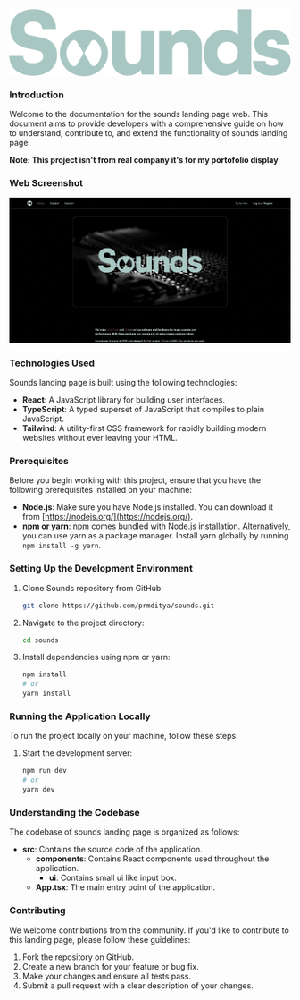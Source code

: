 <img align="center" src="./src/assets/text-logo.svg" width="600">

### Introduction

Welcome to the documentation for the sounds landing page web. This document aims to provide developers with a comprehensive guide on how to understand, contribute to, and extend the functionality of sounds landing page.

**Note: This project isn't from real company it's for my portofolio display**

### Web Screenshot
![](./web-ss.png)

### Technologies Used

Sounds landing page is built using the following technologies:

- **React**: A JavaScript library for building user interfaces.
- **TypeScript**: A typed superset of JavaScript that compiles to plain JavaScript.
- **Tailwind**: A utility-first CSS framework for rapidly building modern websites without ever leaving your HTML.

### Prerequisites

Before you begin working with this project, ensure that you have the following prerequisites installed on your machine:

- **Node.js**: Make sure you have Node.js installed. You can download it from [https://nodejs.org/](https://nodejs.org/).
- **npm or yarn**: npm comes bundled with Node.js installation. Alternatively, you can use yarn as a package manager. Install yarn globally by running `npm install -g yarn`.

### Setting Up the Development Environment

1. Clone Sounds repository from GitHub:

   ```bash
   git clone https://github.com/prmditya/sounds.git
   ```

2. Navigate to the project directory:

   ```bash
   cd sounds
   ```

3. Install dependencies using npm or yarn:

   ```bash
   npm install
   # or
   yarn install
   ```

### Running the Application Locally

To run the project locally on your machine, follow these steps:

1. Start the development server:

   ```bash
   npm run dev
   # or
   yarn dev
   ```

### Understanding the Codebase

The codebase of sounds landing page is organized as follows:

- **src**: Contains the source code of the application.
  - **components**: Contains React components used throughout the application.
    - **ui**: Contains small ui like input box.
  - **App.tsx**: The main entry point of the application.

### Contributing

We welcome contributions from the community. If you'd like to contribute to this landing page, please follow these guidelines:

1. Fork the repository on GitHub.
2. Create a new branch for your feature or bug fix.
3. Make your changes and ensure all tests pass.
4. Submit a pull request with a clear description of your changes.
